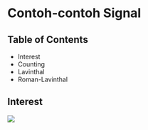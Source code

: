 # Contoh-contoh Signal

## Table of Contents

- Interest
- Counting
- Lavinthal
- Roman-Lavinthal


## Interest

<img src="/Assets/no interest-001.jpg">
